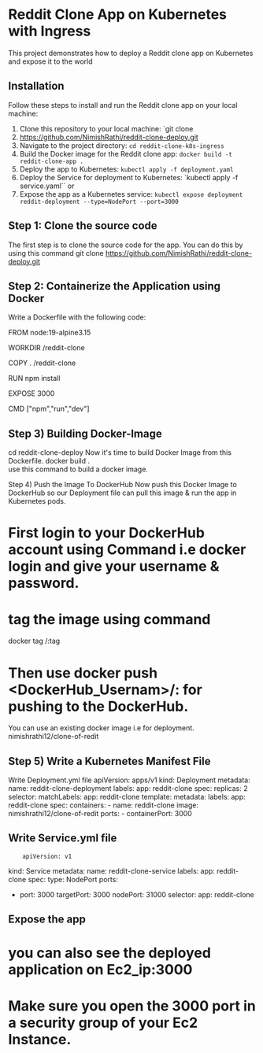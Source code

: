 # Reddit Clone App on Kubernetes with Ingress
This project demonstrates how to deploy a Reddit clone app on Kubernetes  and expose it to the world 

## Installation
Follow these steps to install and run the Reddit clone app on your local machine:

1) Clone this repository to your local machine: `git clone
2) https://github.com/NimishRathi/reddit-clone-deploy.git
3) Navigate to the project directory: `cd reddit-clone-k8s-ingress`
4) Build the Docker image for the Reddit clone app: `docker build -t reddit-clone-app .`
5) Deploy the app to Kubernetes: `kubectl apply -f deployment.yaml`
1) Deploy the Service for deployment to Kubernetes: `kubectl apply -f service.yaml`` or
6) Expose the app as a Kubernetes service: `kubectl expose deployment reddit-deployment --type=NodePort --port=3000`

## Step 1: Clone the source code
The first step is to clone the source code for the app. You can do this by using this command 
git clone https://github.com/NimishRathi/reddit-clone-deploy.git

## Step 2: Containerize the Application using Docker
Write a Dockerfile with the following code:


FROM node:19-alpine3.15

WORKDIR /reddit-clone

COPY . /reddit-clone

RUN npm install 

EXPOSE 3000

CMD ["npm","run","dev"]


## Step 3) Building Docker-Image
cd reddit-clone-deploy 
Now it's time to build Docker Image from this Dockerfile. docker build .  
use this command to build a docker image.

Step 4) Push the Image To DockerHub
Now push this Docker Image to DockerHub so our Deployment file can pull this image & run the app in Kubernetes pods.

# First login to your DockerHub account using Command i.e docker login and give your username & password.

# tag the image using command 
docker  tag <image-name> <dockerhub-username>/<repo-name>:tag  

# Then use docker push <DockerHub_Usernam>/<tagged-Imagename>:<actual-image-name> for pushing to the DockerHub.
You can use an existing docker image i.e  for deployment.
nimishrathi12/clone-of-redit


## Step 5) Write a Kubernetes Manifest File
Write Deployment.yml file
apiVersion: apps/v1
kind: Deployment
metadata:
  name: reddit-clone-deployment
  labels:
    app: reddit-clone
spec:
  replicas: 2
  selector:
    matchLabels:
      app: reddit-clone
  template:
    metadata:
      labels:
        app: reddit-clone
    spec:
      containers:
      - name: reddit-clone
        image: nimishrathi12/clone-of-redit
        ports:
        - containerPort: 3000

##        Write Service.yml file
        apiVersion: v1
kind: Service
metadata:
  name: reddit-clone-service
  labels:
    app: reddit-clone
spec:
  type: NodePort
  ports:
  - port: 3000
    targetPort: 3000
    nodePort: 31000
  selector:
    app: reddit-clone

  ##  Expose the app


# you can also see the deployed application on Ec2_ip:3000
# Make sure you open the 3000 port in a security group of your Ec2 Instance.




